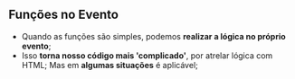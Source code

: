 ## Funções no Evento

- Quando as funções são simples, podemos **realizar a lógica no próprio evento**;
- Isso **torna nosso código mais 'complicado'**, por atrelar lógica com HTML;
Mas em **algumas situações** é aplicável;